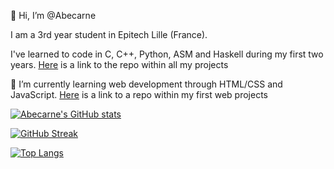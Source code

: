 👋 Hi, I’m @Abecarne

I am a 3rd year student in Epitech Lille (France).

I've learned to code in C, C++, Python, ASM and Haskell during my first two years. [Here](https://github.com/Abecarne/Epitech) is a link to the repo within all my projects

🌱 I’m currently learning web development through HTML/CSS and JavaScript. [Here](https://github.com/Abecarne/Abecarne.github.io) is a link to a repo within my first web projects

[![Abecarne's GitHub stats](https://github-readme-stats.vercel.app/api?username=Abecarne&hide_border=true&theme=vision-friendly-dark)]()

[![GitHub Streak](http://github-readme-streak-stats.herokuapp.com?user=Abecarne&hide_border=true&theme=vision-friendly-dark)]()

[![Top Langs](https://github-readme-stats.vercel.app/api/top-langs/?username=Abecarne&hide_border=true&theme=vision-friendly-dark)]()

